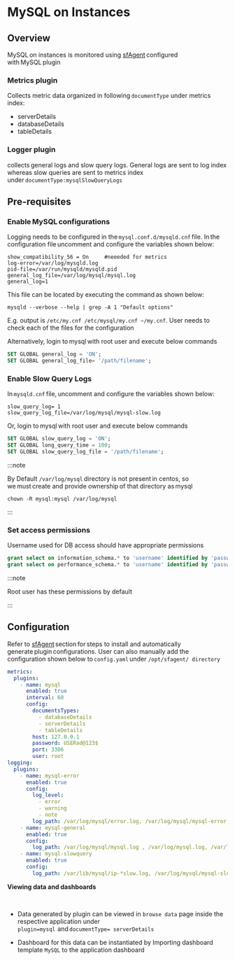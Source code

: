 # MySQL on Instances

## Overview

MySQL on instances is monitored using [sfAgent](/docs/Quick_Start/getting_started#sfagent) configured with MySQL plugin  

### Metrics plugin

Collects metric data organized in following `documentType` under metrics index:  

- serverDetails  
- databaseDetails 
- tableDetails 

### Logger plugin

collects general logs and slow query logs. General logs are sent to log index whereas slow queries are sent to metrics index under `documentType:mysqlSlowQueryLogs`  

## Pre-requisites  

### Enable MySQL configurations

Logging needs to be configured in the `mysql.conf.d/mysqld.cnf` file. In the configuration file uncomment and configure the variables shown below:  

```
show_compatibility_56 = On     #neeeded for metrics 
log-error=/var/log/mysqld.log  
pid-file=/var/run/mysqld/mysqld.pid  
general_log_file=/var/log/mysql/mysql.log  
general_log=1  
```

This file can be located by executing the command as shown below:  

```shell
mysqld --verbose --help | grep -A 1 "Default options"  
```

E.g. output is `/etc/my.cnf /etc/mysql/my.cnf ~/my.cnf`. User needs to check each of the files for the configuration 

Alternatively, login to mysql with root user and execute below commands  

```sql
SET GLOBAL general_log = 'ON';  
SET GLOBAL general_log_file= '/path/filename';  
```

### Enable Slow Query Logs   

In `mysqld.cnf` file, uncomment and configure the variables shown below: 

```shell
slow_query_log= 1  
slow_query_log_file=/var/log/mysql/mysql-slow.log  
```

Or, login to mysql with root user and execute below commands  

```sql
SET GLOBAL slow_query_log = 'ON';  
SET GLOBAL long_query_time = 100;  
SET GLOBAL slow_query_log_file = '/path/filename';  
```

:::note

By Default `/var/log/mysql` directory is not present in centos, so we must create and provide ownership of that directory as mysql   

```shell
chown -R mysql:mysql /var/log/mysql 
```

:::

### Set access permissions

Username used for DB access should have appropriate permissions  

```sql
grant select on information_schema.* to 'username' identified by 'password';  
grant select on performance_schema.* to 'username' identified by 'password';  
```

:::note

Root user has these permissions by default  

:::


## Configuration 

Refer to [sfAgent](/docs/Quick_Start/getting_started#sfagent) section for steps to install and automatically generate plugin configurations. User can also manually add the configuration shown below to `config.yaml` under `/opt/sfagent/ directory`  

```yaml
metrics:  
  plugins:  
    - name: mysql  
      enabled: true  
      interval: 60  
      config:  
        documentsTypes:  
          - databaseDetails  
          - serverDetails  
          - tableDetails  
        host: 127.0.0.1  
        password: USERad@123$  
        port: 3306  
        user: root  
logging:  
  plugins:  
    - name: mysql-error  
      enabled: true  
      config:  
        log_level:  
          - error  
          - warning  
          - note  
        log_path: /var/log/mysql/error.log, /var/log/mysql/mysql-error.log, /var/log/mysqld.err, /var/log/mysqld.log  
    - name: mysql-general  
      enabled: true  
      config:  
        log_path: /var/log/mysql/mysql.log , /var/log/mysql.log, /var/log/mysqld.log, /var/lib/mysql/ip-*.log  
    - name: mysql-slowquery  
      enabled: true  
      config:  
        log_path: /var/lib/mysql/ip-*slow.log, /var/log/mysql/mysql-slow.log  
```

**Viewing data and dashboards**   

  

- Data generated by plugin can be viewed in `browse data` page inside the respective application under `plugin=mysql`  and `documentType= serverDetails`  

- Dashboard for this data can be instantiated by Importing dashboard template `MySQL` to the application dashboard  
